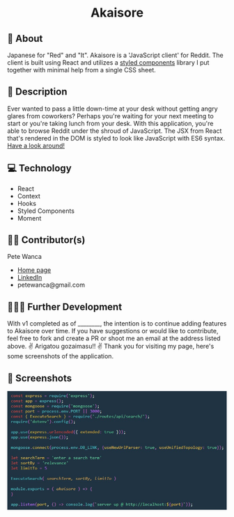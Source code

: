 <h1 align='center'>Akaisore</h1>

<h2>🧠 About</h2>
<p>Japanese for "Red" and "It". Akaisore is a 'JavaScript client' for Reddit. The client is built using React and utilizes a <a href='https://github.com/styled-components/styled-components'>styled components</a> library I put together with minimal help from a single CSS sheet.</p>

<h2>🍊 Description</h2>
<p>Ever wanted to pass a little down-time at your desk without getting angry glares from coworkers? Perhaps you're waiting for your next meeting to start or you're taking lunch from your desk. With this application, you're able to browse Reddit under the shroud of JavaScript. The JSX from React that's rendered in the DOM is styled to look like JavaScript with ES6 syntax. <a href='https://petewanca.github.io/akaisore' target='_blank'>Have a look around!</a></p>

<h2>💻 Technology</h2>
<ul>
    <li>React</li>
    <li>Context</li>
    <li>Hooks</li>
    <li>Styled Components</li>
    <li>Moment</li>
</ul>

<h2>👷‍♂️ Contributor(s)</h2>

<p>Pete Wanca</p>
<ul>
    <li><a href='https://petewanca.github.io/' target='_blank'>Home page</a></li>
    <li><a href='https://www.linkedin.com/in/petewanca' target='_blank'>LinkedIn</a></li>
    <li>petewanca@gmail.com</li>
</ul>

<h2>👩🏽‍💻 Further Development</h2>
<p>With v1 completed as of ________, the intention is to continue adding features to Akaisore over time. If you have suggestions or would like to contribute, feel free to fork and create a PR or shoot me an email at the address listed above. ✌️ Arigatou gozaimasu!! ✌️ Thank you for visiting my page, here's some screenshots of the application.</p>

<h2>📸 Screenshots</h2>
<p></p>

![Home page sample](/assets/home.jpg)
